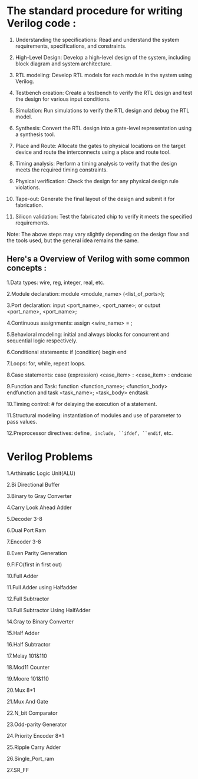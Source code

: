 # The standard procedure for writing Verilog code :

1. Understanding the specifications: Read and understand the system requirements, specifications, and constraints.

2. High-Level Design: Develop a high-level design of the system, including block diagram and system architecture.

3. RTL modeling: Develop RTL models for each module in the system using Verilog.

4. Testbench creation: Create a testbench to verify the RTL design and test the design for various input conditions.

5. Simulation: Run simulations to verify the RTL design and debug the RTL model.

6. Synthesis: Convert the RTL design into a gate-level representation using a synthesis tool.

7. Place and Route: Allocate the gates to physical locations on the target device and route the interconnects using a place and route tool.

8. Timing analysis: Perform a timing analysis to verify that the design meets the required timing constraints.

9. Physical verification: Check the design for any physical design rule violations.

10. Tape-out: Generate the final layout of the design and submit it for fabrication.

11. Silicon validation: Test the fabricated chip to verify it meets the specified requirements.

Note: The above steps may vary slightly depending on the design flow and the tools used, but the general idea remains the same.


## Here's a Overview of  Verilog with some common concepts :

1.Data types: wire, reg, integer, real, etc.

2.Module declaration: module <module_name> (<list_of_ports>);

3.Port declaration: input <port_name>, <port_name>; or output <port_name>, <port_name>;

4.Continuous assignments: assign <wire_name> = <expression>;

5.Behavioral modeling: initial and always blocks for concurrent and sequential logic respectively.

6.Conditional statements: if (condition) begin <statements> end

7.Loops: for, while, repeat loops.

8.Case statements: case (expression) <case_item> : <statements> <case_item> : <statements> endcase

9.Function and Task: function <function_name>; <function_body> endfunction and task <task_name>; <task_body> endtask

10.Timing control: #<time> <statement> for delaying the execution of a statement.

11.Structural modeling: instantiation of modules and use of parameter to pass values.

12.Preprocessor directives: define`, include, ``ifdef, ``endif`, etc.

# Verilog Problems

1.Arthimatic Logic Unit(ALU)

2.Bi Directional Buffer

3.Binary to Gray Converter

4.Carry Look Ahead Adder

5.Decoder 3-8

6.Dual Port Ram

7.Encoder 3-8

8.Even Parity Generation

9.FIFO(first in first out)

10.Full Adder

11.Full Adder using Halfadder 

12.Full Subtractor

13.Full Subtractor Using HalfAdder

14.Gray to Binary Converter

15.Half Adder

16.Half Subtractor

17.Melay 101&110

18.Mod11 Counter

19.Moore 101&110

20.Mux 8*1

21.Mux And Gate

22.N_bit Comparator

23.Odd-parity Generator

24.Priority Encoder 8*1

25.Ripple Carry Adder

26.Single_Port_ram

27.SR_FF

 



